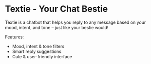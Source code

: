 # Textie - Your Chat Bestie 

Textie is a chatbot that helps you reply to any message based on your mood, intent, and tone – just like your bestie would!

Features:
- Mood, intent & tone filters
- Smart reply suggestions
- Cute & user-friendly interface
